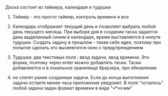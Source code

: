 Доска состоит из таймера, календаря и тудушки

1. Таймер - это просто таймер, контроль времени и все

2. Календарь отображает текущий день и позволяет выбрать любой день текущего месяца. При выборе дня в создании таска задается день выделенный синим в календаре, время выставляется
   в инпуте тудушки. Создать задачу в прошлом - такая себе идея, поэтому при попытке сделать это высвевтится окно с предупреждением

3. Тудушка: два текстовых поля : ввод задачи, ввод времени. Это форма, поэтому через enter можно добавлять таски. Таски добавляются и в локальное хранилище браузера, при обновлении
4.  не слетят ранее созданные задачи. Если до конца выполнения задачи остаетя менее часа приложение уведомит. В поле "осталось" любой задачи задан формат времени в виде "ч*чч:мм"

